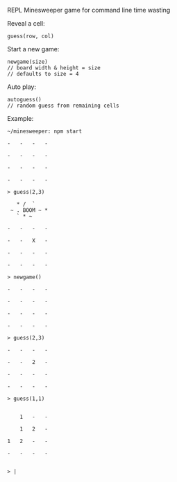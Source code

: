 REPL Minesweeper game for command line time wasting

Reveal a cell:
```
guess(row, col)
```
Start a new game:
```
newgame(size)
// board width & height = size
// defaults to size = 4
```
Auto play:
```
autoguess()
// random guess from remaining cells
```

Example:
```
~/minesweeper: npm start

-   -   -   -

-   -   -   -

-   -   -   -

-   -   -   -

> guess(2,3)

   * /  `
 ~ . BOOM ~ *
   ` * ~

-   -   -   -

-   -   X   -

-   -   -   -

-   -   -   -

> newgame()

-   -   -   -

-   -   -   -

-   -   -   -

-   -   -   -

> guess(2,3)

-   -   -   -

-   -   2   -

-   -   -   -

-   -   -   -

> guess(1,1)


    1   -   -

    1   2   -

1   2   -   -

-   -   -   -


> |

```
